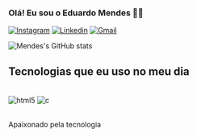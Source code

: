 ### Olá! Eu sou o Eduardo Mendes 👋🏽

[![Instagram](https://img.shields.io/badge/Instagram-E4405F?style=for-the-badge&logo=instagram&logoColor=white)](https://www.instagram.com/edusantanamendes/)
[![Linkedin](https://img.shields.io/badge/LinkedIn-0077B5?style=for-the-badge&logo=linkedin&logoColor=white)](https://www.linkedin.com/in/eduardo-mendes-65a3362b5/)
[![Gmail](https://img.shields.io/badge/Gmail-D14836?style=for-the-badge&logo=gmail&logoColor=white)](mendessantanaeduardo305@gmail.com)

![Mendes's GitHub stats](https://github-readme-stats.vercel.app/api?username=edusantanamendes&show_icons=true&theme=dark)

## Tecnologias que eu uso no meu dia

<div style="display: inline_block"><br/>
  <img align="center" alt="html5" src="https://img.shields.io/badge/HTML5-E34F26?style=for-the-badge&logo=html5&logoColor=white" />
  <img align="center" alt="c" src="https://img.shields.io/badge/C-00599C?style=for-the-badge&logo=c&logoColor=white" />
</div><br/>

Apaixonado pela tecnologia
